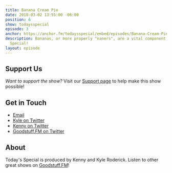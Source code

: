 ```yaml
---
title: Banana Cream Pie
date: 2018-03-02 13:55:00 -06:00
position: 6
show: todaysspecial
episode: 3
anchor: https://anchor.fm/todaysspecial/embed/episodes/Banana-Cream-Pie-e14qa3
description: Bananas, or more properly "naners", are a vital component in Today's
  Special!
layout: episode
---
```


## Support Us
*Want to support the show?* Visit our [Support page](https://goodstuff.fm/support) to help make this show possible!

## Get in Touch
* [Email](mailto:kyle@goodstuff.fm)
* [Kyle on Twitter](http://twitter.com/dogburps)
* [Kenny on Twitter](http://twitter.com/pizzarobotics)
* [Goodstuff.FM on Twitter](http://twitter.com/goodstufffm)

## About
Today's Special is produced by Kenny and Kyle Roderick. Listen to other great shows on [Goodstuff.FM](http://goodstuff.fm/shows)!
